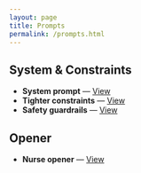 ```yaml
---
layout: page
title: Prompts
permalink: /prompts.html
---
```


## System & Constraints
- **System prompt** — [View](../prompts/system_prompt.txt)
- **Tighter constraints** — [View](../prompts/constraints_tight.txt)
- **Safety guardrails** — [View](../prompts/safety_guardrails.txt)

## Opener
- **Nurse opener** — [View](../prompts/start_prompt.txt)
